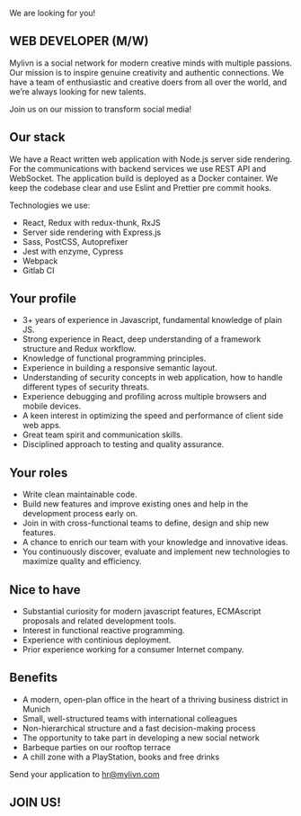 We are looking for you!

## WEB DEVELOPER (M/W)

Mylivn is a social network for modern creative minds with multiple passions. Our mission is to inspire genuine creativity and authentic connections. We have a team of enthusiastic and creative doers from all over the world, and we’re always looking for new talents.

Join us on our mission to transform social media! 

## Our stack
We have a React written web application with Node.js server side rendering. For the communications with backend services we use REST API and WebSocket. The application build is deployed as a Docker container. We keep the codebase clear and use Eslint and Prettier pre commit hooks.

Technologies we use:

- React, Redux with redux-thunk, RxJS
- Server side rendering with Express.js
- Sass, PostCSS, Autoprefixer
- Jest with enzyme, Cypress
- Webpack
- Gitlab CI

## Your profile
- 3+ years of experience in Javascript, fundamental knowledge of plain JS.
- Strong experience in React, deep understanding of a framework structure and Redux workflow.
- Knowledge of functional programming principles.
- Experience in building a responsive semantic layout.
- Understanding of security concepts in web application, how to handle different types of security threats.
- Experience debugging and profiling across multiple browsers and mobile devices.
- A keen interest in optimizing the speed and performance of client side web apps.
- Great team spirit and communication skills.
- Disciplined approach to testing and quality assurance.

## Your roles
- Write clean maintainable code.
- Build new features and improve existing ones and help in the development process early on.
- Join in with cross-functional teams to define, design and ship new features.
- A chance to enrich our team with your knowledge and innovative ideas.
- You continuously discover, evaluate and implement new technologies to maximize quality and efficiency.

## Nice to have
- Substantial curiosity for modern javascript features, ECMAscript proposals and related development tools.
- Interest in functional reactive programming.
- Experience with continious deployment.
- Prior experience working for a consumer Internet company.

## Benefits
- A modern, open-plan office in the heart of a thriving business district in Munich 
- Small, well-structured teams with international colleagues 
- Non-hierarchical structure and a fast decision-making process 
- The opportunity to take part in developing a new social network 
- Barbeque parties on our rooftop terrace 
- A chill zone with a PlayStation, books and free drinks

Send your application to hr@mylivn.com

## JOIN US!
